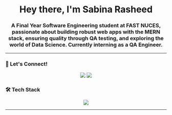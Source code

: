 <h1 align="center">Hey there, I'm Sabina Rasheed </h1>
<h3 align="center"> A Final Year Software Engineering student at FAST NUCES, passionate about building robust web apps with the MERN stack, ensuring quality through QA testing, and exploring the world of Data Science. Currently interning as a QA Engineer.</h3>

---
### 🧩 Let's Connect!

<p align="center">
  <a href="mailto:sabinarasheed57@gmail.com"><img src="https://img.shields.io/badge/-Gmail-D14836?style=flat&logo=gmail&logoColor=white"/></a>
  <a href="(https://www.linkedin.com/in/sabina-rasheed-12ba45290/)"><img src="https://img.shields.io/badge/-LinkedIn-0077B5?style=flat&logo=linkedin&logoColor=white"/></a>
</p>

### 🛠 Tech Stack

<p align="center">
  <img src="https://skillicons.dev/icons?i=js,java,css,html,react,nodejs,express,mongodb,mysql,postgres,python,dotnet,linux" />
</p>

---



